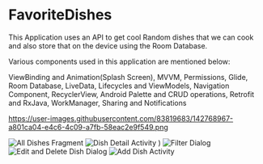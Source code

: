 # FavoriteDishes

This Application uses an API to get cool Random dishes that we can cook and also store that on the device
using the Room Database.

Various components used in this application are mentioned below:

ViewBinding and Animation(Splash Screen),
MVVM,
Permissions,
Glide,
Room Database,
LiveData, Lifecycles and ViewModels,
Navigation Component,
RecyclerView,
Android Palette and CRUD operations,
Retrofit and RxJava,
WorkManager, Sharing and Notifications


https://user-images.githubusercontent.com/83819683/142768967-a801ca04-e4c6-4c09-a7fb-58eac2e9f549.png

![All Dishes Fragment](https://user-images.githubusercontent.com/83819683/142768987-d487925e-5d90-49c9-8aef-b349f57577cf.png)
![Dish Detail Activity](https://user-images.githubusercontent.com/83819683/142768992-38b9dd33-6a85-453d-941a-a42b425a4655.png)
)
![Filter Dialog](https://user-images.githubusercontent.com/83819683/142768997-b4ecd392-5023-4e82-aa2a-c4e58e24f61e.png)
![Edit and Delete Dish Dialog](https://user-images.githubusercontent.com/83819683/142769012-cb6c04ae-9546-4488-9cdc-bde2c8cd18c3.png)
![Add Dish Activity](https://user-images.githubusercontent.com/83819683/142769019-880cba49-0e2f-4c4c-8c40-60b7367902c3.png)



